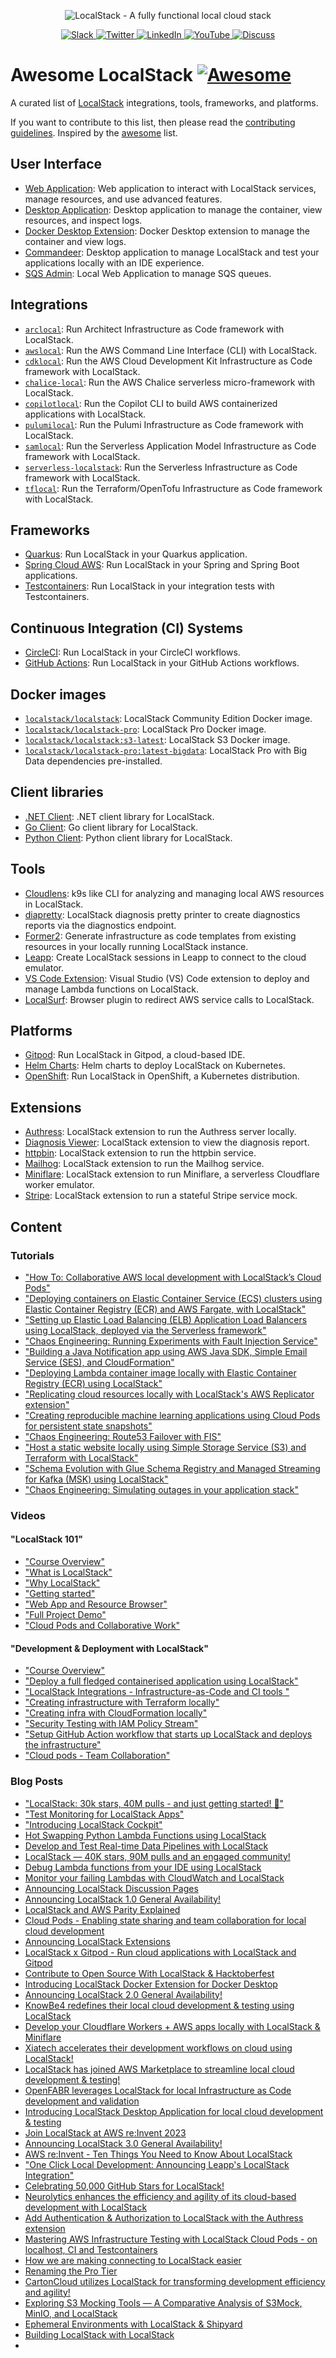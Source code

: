 <p align="center">
  <img src="https://raw.githubusercontent.com/localstack/localstack/master/doc/localstack-readme-banner.svg" alt="LocalStack - A fully functional local cloud stack">
</p>
<p align="center">  
  <a href="https://localstack.cloud/slack">
  <img src="https://img.shields.io/badge/Slack-@localstack-purple.svg" alt="Slack">
  </a>
<a href="https://twitter.com/localstack">
  <img src="https://img.shields.io/badge/Twitter-@localstack-9cf.svg" alt="Twitter">
</a>
<a href="https://www.linkedin.com/company/localstack-cloud">
  <img src="https://img.shields.io/badge/LinkedIn-@localstack-darkblue.svg" alt="LinkedIn">
</a>
<a href="https://www.youtube.com/@localstack">
  <img src="https://img.shields.io/badge/YouTube-@localstack-red.svg" alt="YouTube">
</a>
<a href="https://discuss.localstack.cloud">
  <img src="https://img.shields.io/badge/Discuss-@localstack-white.svg" alt="Discuss">
</a>
</p>

# Awesome LocalStack [![Awesome](https://cdn.rawgit.com/sindresorhus/awesome/d7305f38d29fed78fa85652e3a63e154dd8e8829/media/badge.svg)](https://github.com/sindresorhus/awesome)

A curated list of [LocalStack](https://localstack.cloud) integrations, tools, frameworks, and platforms.

If you want to contribute to this list, then please read the [contributing guidelines](CONTRIBUTING.md). Inspired by the [awesome](https://github.com/sindresorhus/awesome) list.

## User Interface

- [Web Application](https://app.localstack.cloud/): Web application to interact with LocalStack services, manage resources, and use advanced features.
- [Desktop Application](https://docs.localstack.cloud/user-guide/tools/localstack-desktop/): Desktop application to manage the container, view resources, and inspect logs.
- [Docker Desktop Extension](https://hub.docker.com/extensions/localstack/localstack-docker-desktop): Docker Desktop extension to manage the container and view logs.
- [Commandeer](https://getcommandeer.com/): Desktop application to manage LocalStack and test your applications locally with an IDE experience.
- [SQS Admin](https://github.com/PacoVK/sqs-admin): Local Web Application to manage SQS queues.

## Integrations

- [`arclocal`](https://docs.localstack.cloud/user-guide/integrations/architect/): Run Architect Infrastructure as Code framework with LocalStack.
- [`awslocal`](https://docs.localstack.cloud/user-guide/integrations/aws-cli/#localstack-aws-cli-awslocal): Run the AWS Command Line Interface (CLI) with LocalStack.
- [`cdklocal`](https://docs.localstack.cloud/user-guide/integrations/aws-cdk/): Run the AWS Cloud Development Kit Infrastructure as Code framework with LocalStack.
- [`chalice-local`](https://docs.localstack.cloud/user-guide/integrations/chalice/): Run the AWS Chalice serverless micro-framework with LocalStack.
- [`copilotlocal`](https://docs.localstack.cloud/user-guide/integrations/copilot/): Run the Copilot CLI to build AWS containerized applications with LocalStack.
- [`pulumilocal`](https://docs.localstack.cloud/user-guide/integrations/pulumi/#pulumilocal): Run the Pulumi Infrastructure as Code framework with LocalStack.
- [`samlocal`](https://docs.localstack.cloud/user-guide/integrations/aws-sam/): Run the Serverless Application Model Infrastructure as Code framework with LocalStack.
- [`serverless-localstack`](https://docs.localstack.cloud/user-guide/integrations/serverless-framework/): Run the Serverless Infrastructure as Code framework with LocalStack.
- [`tflocal`](https://docs.localstack.cloud/user-guide/integrations/terraform/#tflocal-wrapper-script): Run the Terraform/OpenTofu Infrastructure as Code framework with LocalStack.

## Frameworks

- [Quarkus](https://docs.localstack.cloud/user-guide/integrations/quarkus/): Run LocalStack in your Quarkus application.
- [Spring Cloud AWS](https://github.com/awspring/spring-cloud-aws): Run LocalStack in your Spring and Spring Boot applications.
- [Testcontainers](https://testcontainers.com/modules/localstack/): Run LocalStack in your integration tests with Testcontainers.

## Continuous Integration (CI) Systems

- [CircleCI](https://circleci.com/developer/orbs/orb/localstack/platform): Run LocalStack in your CircleCI workflows.
- [GitHub Actions](https://github.com/localstack/setup-localstack/): Run LocalStack in your GitHub Actions workflows.

## Docker images

- [`localstack/localstack`](https://hub.docker.com/r/localstack/localstack): LocalStack Community Edition Docker image.
- [`localstack/localstack-pro`](https://hub.docker.com/r/localstack/localstack-pro): LocalStack Pro Docker image.
- [`localstack/localstack:s3-latest`](https://hub.docker.com/r/localstack/localstack): LocalStack S3 Docker image.
- [`localstack/localstack-pro:latest-bigdata`](https://hub.docker.com/r/localstack/localstack-pro): LocalStack Pro with Big Data dependencies pre-installed.

## Client libraries

- [.NET Client](https://github.com/localstack-dotnet/localstack-dotnet-client): .NET client library for LocalStack.
- [Go Client](https://github.com/elgohr/go-localstack): Go client library for LocalStack.
- [Python Client](https://github.com/localstack/localstack-python-client): Python client library for LocalStack.

## Tools

- [Cloudlens](https://github.com/one2nc/cloudlens): k9s like CLI for analyzing and managing local AWS resources in LocalStack.
- [diapretty](https://github.com/silv-io/diapretty): LocalStack diagnosis pretty printer to create diagnostics reports via the diagnostics endpoint.
- [Former2](https://former2.com/): Generate infrastructure as code templates from existing resources in your locally running LocalStack instance.
- [Leapp](https://docs.leapp.cloud/latest/configuring-session/configure-localstack/): Create LocalStack sessions in Leapp to connect to the cloud emulator.
- [VS Code Extension](https://github.com/localstack/localstack-vscode-extension): Visual Studio (VS) Code extension to deploy and manage Lambda functions on LocalStack.
- [LocalSurf](https://docs.localstack.cloud/user-guide/tools/localsurf/): Browser plugin to redirect AWS service calls to LocalStack.

## Platforms

- [Gitpod](https://github.com/whummer/localstack-gitpod-demo): Run LocalStack in Gitpod, a cloud-based IDE.
- [Helm Charts](https://github.com/localstack/helm-charts): Helm charts to deploy LocalStack on Kubernetes.
- [OpenShift](https://docs.localstack.cloud/user-guide/integrations/openshift/): Run LocalStack in OpenShift, a Kubernetes distribution.

## Extensions

- [Authress](https://pypi.org/project/localstack-extension-authress/): LocalStack extension to run the Authress server locally.
- [Diagnosis Viewer](https://pypi.org/project/localstack-extension-diagnosis-viewer/): LocalStack extension to view the diagnosis report.
- [httpbin](https://pypi.org/project/localstack-extension-httpbin/): LocalStack extension to run the httpbin service.
- [Mailhog](https://pypi.org/project/localstack-extension-mailhog/): LocalStack extension to run the Mailhog service.
- [Miniflare](https://pypi.org/project/localstack-extension-miniflare/): LocalStack extension to run Miniflare, a serverless Cloudflare worker emulator.
- [Stripe](https://pypi.org/project/localstack-extension-stripe/): LocalStack extension to run a stateful Stripe service mock.

[//]: # (!! Do not place anything under content - this part is periodically recreated to update list from existing resources.)

## Content

### Tutorials 

- ["How To: Collaborative AWS local development with LocalStack’s Cloud Pods"](https://docs.localstack.cloud/tutorials/cloud-pods-collaborative-debugging)
- ["Deploying containers on Elastic Container Service (ECS) clusters using Elastic Container Registry (ECR) and AWS Fargate, with LocalStack"](https://docs.localstack.cloud/tutorials/ecs-ecr-container-app)
- ["Setting up Elastic Load Balancing (ELB) Application Load Balancers using LocalStack, deployed via the Serverless framework"](https://docs.localstack.cloud/tutorials/elb-load-balancing)
- ["Chaos Engineering: Running Experiments with Fault Injection Service"](https://docs.localstack.cloud/tutorials/fault-injection-service-experiments)
- ["Building a Java Notification app using AWS Java SDK, Simple Email Service (SES), and CloudFormation"](https://docs.localstack.cloud/tutorials/java-notification-app)
- ["Deploying Lambda container image locally with Elastic Container Registry (ECR) using LocalStack"](https://docs.localstack.cloud/tutorials/lambda-ecr-container-images)
- ["Replicating cloud resources locally with LocalStack's AWS Replicator extension"](https://docs.localstack.cloud/tutorials/replicate-aws-resources-localstack-extension)
- ["Creating reproducible machine learning applications using Cloud Pods for persistent state snapshots"](https://docs.localstack.cloud/tutorials/reproducible-machine-learning-cloud-pods)
- ["Chaos Engineering: Route53 Failover with FIS"](https://docs.localstack.cloud/tutorials/route53-failover-with-fis)
- ["Host a static website locally using Simple Storage Service (S3) and Terraform with LocalStack"](https://docs.localstack.cloud/tutorials/s3-static-website-terraform)
- ["Schema Evolution with Glue Schema Registry and Managed Streaming for Kafka (MSK) using LocalStack"](https://docs.localstack.cloud/tutorials/schema-evolution-glue-msk)
- ["Chaos Engineering: Simulating outages in your application stack"](https://docs.localstack.cloud/tutorials/simulating-outages-in-your-application-stack)

### Videos
#### "LocalStack 101"

- ["Course Overview"](https://docs.localstack.cloud/)
- ["What is LocalStack"](https://docs.localstack.cloud//academy/localstack-101/what-is-localstack/)
- ["Why LocalStack"](https://docs.localstack.cloud//academy/localstack-101/why-localstack/)
- ["Getting started"](https://docs.localstack.cloud//academy/localstack-101/getting-started/)
- ["Web App and Resource Browser"](https://docs.localstack.cloud//academy/localstack-101/web-app-resource-browser/)
- ["Full Project Demo"](https://docs.localstack.cloud//academy/localstack-101/full-project-demo/)
- ["Cloud Pods and Collaborative Work"](https://docs.localstack.cloud//academy/localstack-101/cloud-pods/)
#### "Development & Deployment with LocalStack"

- ["Course Overview"](https://docs.localstack.cloud/)
- ["Deploy a full fledged containerised application using LocalStack"](https://docs.localstack.cloud//academy/localstack-deployment/deploy-app-ls/)
- ["LocalStack Integrations - Infrastructure-as-Code and CI tools "](https://docs.localstack.cloud//academy/localstack-deployment/ls-integrations/)
- ["Creating infrastructure with Terraform locally"](https://docs.localstack.cloud//academy/localstack-deployment/infra-terraform/)
- ["Creating infra with CloudFormation locally"](https://docs.localstack.cloud//academy/localstack-deployment/infra-cloudformation/)
- ["Security Testing with IAM Policy Stream"](https://docs.localstack.cloud//academy/localstack-deployment/iam-policy-stream/)
- ["Setup GitHub Action workflow that starts up LocalStack and deploys the infrastructure"](https://docs.localstack.cloud//academy/localstack-deployment/github-action-ls)
- ["Cloud pods - Team Collaboration"](https://docs.localstack.cloud//academy/localstack-deployment/cloud-pods)

### Blog Posts 

- ["LocalStack: 30k stars, 40M pulls - and just getting started! 🚀"](https://blog.localstack.cloud/2021-05-06-localstack-40k-stars)
- ["Test Monitoring for LocalStack Apps"](https://blog.localstack.cloud/2021-09-16-test-monitoring-for-localstack-apps)
- ["Introducing LocalStack Cockpit"](https://blog.localstack.cloud/2022-02-07-localstack-cockpit)
- [Hot Swapping Python Lambda Functions using LocalStack](https://blog.localstack.cloud/2022-03-07-hot-swapping-python-lambda-functions-using-localstack)
- [Develop and Test Real-time Data Pipelines with LocalStack](https://blog.localstack.cloud/2022-04-04-develop-and-test-data-analytics-pipelines-on-localstack)
- [LocalStack — 40K stars, 90M pulls and an engaged community!](https://blog.localstack.cloud/2022-04-22-localstack-40k-stars-90m-pulls-and-an-engaged-community)
- [Debug Lambda functions from your IDE using LocalStack](https://blog.localstack.cloud/2022-05-09-debug-your-lamda-functions-from-your-ide-using-localstack)
- [Monitor your failing Lambdas with CloudWatch and LocalStack](https://blog.localstack.cloud/2022-05-25-cloudwatch-metric-alarms)
- [Announcing LocalStack Discussion Pages](https://blog.localstack.cloud/2022-06-08-announcing-localstack-discussion-pages)
- [Announcing LocalStack 1.0 General Availability!](https://blog.localstack.cloud/2022-07-13-announcing-localstack-v1-general-availability)
- [LocalStack and AWS Parity Explained](https://blog.localstack.cloud/2022-08-04-parity-explained)
- [Cloud Pods - Enabling state sharing and team collaboration for local cloud development](https://blog.localstack.cloud/2022-08-26-cloud-pods)
- [Announcing LocalStack Extensions](https://blog.localstack.cloud/2022-09-12-announcing-localstack-extensions)
- [LocalStack x Gitpod - Run cloud applications with LocalStack and Gitpod](https://blog.localstack.cloud/2022-09-26-localstack-x-gitpod-run-cloud-applications-with-localstack-and-gitpod)
- [Contribute to Open Source With LocalStack & Hacktoberfest](https://blog.localstack.cloud/2022-10-01-contribute-to-open-source-with-localstack-hacktoberfest)
- [Introducing LocalStack Docker Extension for Docker Desktop](https://blog.localstack.cloud/2023-01-13-introducing-localstack-extension-for-docker-desktop)
- [Announcing LocalStack 2.0 General Availability!](https://blog.localstack.cloud/2023-03-29-announcing-localstack-2.0-general-availability)
- [KnowBe4 redefines their local cloud development & testing using LocalStack](https://blog.localstack.cloud/2023-04-24-case-study-knowbe4)
- [Develop your Cloudflare Workers + AWS apps locally with LocalStack & Miniflare](https://blog.localstack.cloud/2023-06-26-develop-your-cloudflare-workers-aws-apps-locally-with-localstack-miniflare)
- [Xiatech accelerates their development workflows on cloud using LocalStack!](https://blog.localstack.cloud/2023-07-05-case-study-xiatech)
- [LocalStack has joined AWS Marketplace to streamline local cloud development & testing!](https://blog.localstack.cloud/2023-09-07-localstack-has-joined-aws-marketplace-to-streamline-local-cloud-development-testing)
- [OpenFABR leverages LocalStack for local Infrastructure as Code development and validation](https://blog.localstack.cloud/2023-09-25-case-study-openfabr)
- [Introducing LocalStack Desktop Application for local cloud development & testing](https://blog.localstack.cloud/2023-11-09-introducing-localstack-desktop-application-for-local-cloud-development-testing)
- [Join LocalStack at AWS re:Invent 2023](https://blog.localstack.cloud/2023-11-09-join-localstack-at-aws-reinvent-2023)
- [Announcing LocalStack 3.0 General Availability!](https://blog.localstack.cloud/2023-11-16-announcing-localstack-30-general-availability)
- [AWS re:Invent - Ten Things You Need to Know About LocalStack](https://blog.localstack.cloud/2023-11-27-ten-things-you-need-to-know-about-localstack)
- ["One Click Local Development: Announcing Leapp's LocalStack Integration"](https://blog.localstack.cloud/2023-12-18-one-click-local-development-announcing-leapps-localstack-integration)
- [Celebrating 50,000 GitHub Stars for LocalStack!](https://blog.localstack.cloud/2024-01-03-celebrating-50k-github-stars-localstack)
- [Neurolytics enhances the efficiency and agility of its cloud-based development with LocalStack](https://blog.localstack.cloud/2024-01-25-localstack-neurolyticsai)
- [Add Authentication & Authorization to LocalStack with the Authress extension](https://blog.localstack.cloud/2024-02-07-add-authentication-authorization-to-localstack-with-the-authress-extension)
- [Mastering AWS Infrastructure Testing with LocalStack Cloud Pods - on localhost, CI and Testcontainers](https://blog.localstack.cloud/2024-02-20-cloud-pods-local-to-ci-and-testcontainers)
- [How we are making connecting to LocalStack easier](https://blog.localstack.cloud/2024-03-04-making-connecting-to-localstack-easier)
- [Renaming the Pro Tier](https://blog.localstack.cloud/2024-03-22-pro-starter-rename)
- [CartonCloud utilizes LocalStack for transforming development efficiency and agility!](https://blog.localstack.cloud/2024-03-28-localstack-cartoncloud)
- [Exploring S3 Mocking Tools — A Comparative Analysis of S3Mock, MinIO, and LocalStack](https://blog.localstack.cloud/2024-04-08-exploring-s3-mocking-tools-a-comparative-analysis-of-s3mock-minio-and-localstack)
- [Ephemeral Environments with LocalStack & Shipyard](https://blog.localstack.cloud/2024-04-22-ephemeral-environments-with-localstack-shipyard)
- [Building LocalStack with LocalStack](https://blog.localstack.cloud/2024-05-08-building-localstack-with-localstack)
- [](https://blog.localstack.cloud/tags)

